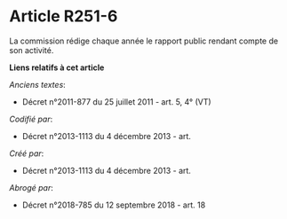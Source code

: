 # Article R251-6

La commission rédige chaque année le rapport public rendant compte de son activité.

**Liens relatifs à cet article**

_Anciens textes_:

  - Décret n°2011-877 du 25 juillet 2011 - art. 5, 4° (VT)

_Codifié par_:

  - Décret n°2013-1113 du 4 décembre 2013 - art.

_Créé par_:

  - Décret n°2013-1113 du 4 décembre 2013 - art.

_Abrogé par_:

  - Décret n°2018-785 du 12 septembre 2018 - art. 18
